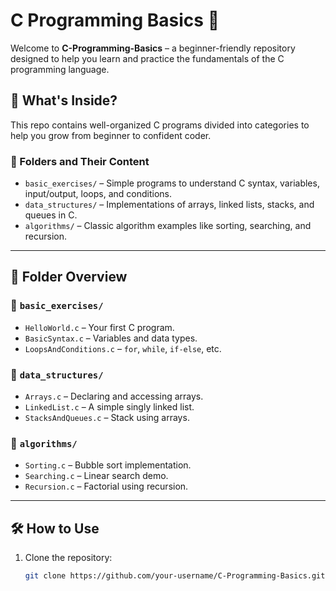# C Programming Basics 🚀

Welcome to **C-Programming-Basics** – a beginner-friendly repository designed to help you learn and practice the fundamentals of the C programming language.

## 📌 What's Inside?

This repo contains well-organized C programs divided into categories to help you grow from beginner to confident coder.

### 🧩 Folders and Their Content

- `basic_exercises/` – Simple programs to understand C syntax, variables, input/output, loops, and conditions.
- `data_structures/` – Implementations of arrays, linked lists, stacks, and queues in C.
- `algorithms/` – Classic algorithm examples like sorting, searching, and recursion.

---

## 📂 Folder Overview

### 🔹 `basic_exercises/`
- `HelloWorld.c` – Your first C program.
- `BasicSyntax.c` – Variables and data types.
- `LoopsAndConditions.c` – `for`, `while`, `if-else`, etc.

### 🔹 `data_structures/`
- `Arrays.c` – Declaring and accessing arrays.
- `LinkedList.c` – A simple singly linked list.
- `StacksAndQueues.c` – Stack using arrays.

### 🔹 `algorithms/`
- `Sorting.c` – Bubble sort implementation.
- `Searching.c` – Linear search demo.
- `Recursion.c` – Factorial using recursion.

---

## 🛠 How to Use

1. Clone the repository:
   ```bash
   git clone https://github.com/your-username/C-Programming-Basics.git
